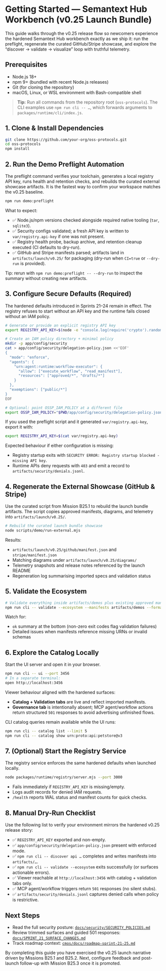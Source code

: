 # Getting Started — Semantext Hub Workbench (v0.25 Launch Bundle)

This guide walks through the v0.25 release flow so newcomers experience the hardened Semantext Hub workbench exactly as we ship it: run the preflight, regenerate the curated GitHub/Stripe showcase, and explore the “discover → validate → visualize” loop with truthful telemetry.

## Prerequisites

- Node.js 18+
- npm 9+ (bundled with recent Node.js releases)
- Git (for cloning the repository)
- macOS, Linux, or WSL environment with Bash-compatible shell

> **Tip:** Run all commands from the repository root (`oss-protocols`). The CLI examples use `npm run cli -- …`, which forwards arguments to `packages/runtime/cli/index.js`.

## 1. Clone & Install Dependencies

```bash
git clone https://github.com/your-org/oss-protocols.git
cd oss-protocols
npm install
```

## 2. Run the Demo Preflight Automation

The preflight command verifies your toolchain, generates a local registry API key, runs health and retention checks, and rebuilds the curated external showcase artifacts. It is the fastest way to confirm your workspace matches the v0.25 baseline.

```bash
npm run demo:preflight
```

What to expect:

- ✅ Node.js/npm versions checked alongside required native tooling (`tar`, `sqlite3`).
- ✅ Security configs validated; a fresh API key is written to `var/registry.api-key` if one was not present.
- ✅ Registry health probe, backup archive, and retention cleanup executed (CI defaults to dry-run).
- ✅ GitHub and Stripe manifests parsed; artifacts land in `artifacts/launch/v0.25/` for packaging (dry-run when `CI=true` or `--dry-run` is provided).

Tip: rerun with `npm run demo:preflight -- --dry-run` to inspect the summary without creating new artifacts.

## 3. Configure Secure Defaults (Required)

The hardened defaults introduced in Sprints 21–24 remain in effect. The registry refuses to start without an API key and the runtime fails closed without an IAM policy.

```bash
# Generate or provide an explicit registry API key
export REGISTRY_API_KEY=$(node -e "console.log(require('crypto').randomBytes(32).toString('hex'))")

# Create an IAM policy directory + minimal policy
mkdir -p app/config/security
cat > app/config/security/delegation-policy.json <<'EOF'
{
  "mode": "enforce",
  "agents": {
    "urn:agent:runtime:workflow-executor": {
      "allow": ["execute_workflow", "read_manifest"],
      "resources": ["approved/*", "drafts/*"]
    }
  },
  "exemptions": ["public/*"]
}
EOF

# Optional: point OSSP_IAM_POLICY at a different file
export OSSP_IAM_POLICY="$PWD/app/config/security/delegation-policy.json"
```

If you used the preflight script and it generated `var/registry.api-key`, export it with:

```bash
export REGISTRY_API_KEY=$(cat var/registry.api-key)
```

Expected behaviour if either configuration is missing:

- Registry startup exits with `SECURITY ERROR: Registry startup blocked - missing API key`.
- Runtime APIs deny requests with `403` and emit a record to `artifacts/security/denials.jsonl`.

## 4. Regenerate the External Showcase (GitHub & Stripe)

Use the curated script from Mission B25.1 to rebuild the launch bundle artifacts. The script copies approved manifests, diagrams, and telemetry into `artifacts/launch/v0.25/`.

```bash
# Rebuild the curated launch bundle showcase
node scripts/demo/run-external.mjs
```

Results:

- `artifacts/launch/v0.25/github/manifest.json` and `stripe/manifest.json`
- Matching diagrams under `artifacts/launch/v0.25/diagrams/`
- Telemetry snapshots and release notes referenced by the launch README
- Regeneration log summarising imported specs and validation status

## 5. Validate the Ecosystem

```bash
# Validate everything inside artifacts/demos plus existing approved manifests
npm run cli -- validate --ecosystem --manifests artifacts/demos --format summary
```

Watch for:

- `ok` summary at the bottom (non-zero exit codes flag validation failures)
- Detailed issues when manifests reference missing URNs or invalid schemas

## 6. Explore the Catalog Locally

Start the UI server and open it in your browser.

```bash
npm run cli -- ui --port 3456
# In a separate terminal:
open http://localhost:3456
```

Viewer behaviour aligned with the hardened surfaces:

- **Catalog + Validation tabs** are live and reflect imported manifests.
- **Governance tab** is intentionally absent; MCP agent/workflow actions return structured `501` responses to avoid advertising unfinished flows.

CLI catalog queries remain available while the UI runs:

```bash
npm run cli -- catalog list --limit 5
npm run cli -- catalog show urn:proto:api:petstore@v3
```

## 7. (Optional) Start the Registry Service

The registry service enforces the same hardened defaults when launched locally.

```bash
node packages/runtime/registry/server.mjs --port 3000
```

- Fails immediately if `REGISTRY_API_KEY` is missing/empty.
- Logs audit records for denied IAM requests.
- `/health` reports WAL status and manifest counts for quick checks.

## 8. Manual Dry-Run Checklist

Use the following list to verify your environment mirrors the hardened v0.25 release story:

- ✅ `REGISTRY_API_KEY` exported and non-empty.
- ✅ `app/config/security/delegation-policy.json` present with enforced mode.
- ✅ `npm run cli -- discover api …` completes and writes manifests into `artifacts/…`.
- ✅ `npm run cli -- validate --ecosystem` exits successfully (or surfaces actionable errors).
- ✅ Viewer reachable at `http://localhost:3456` with catalog + validation tabs only.
- ✅ MCP agent/workflow triggers return `501` responses (no silent stubs).
- ✅ `artifacts/security/denials.jsonl` captures denied calls when policy is restrictive.

## Next Steps

- Read the full security posture: [`docs/security/SECURITY_POLICIES.md`](security/SECURITY_POLICIES.md)
- Review trimmed surfaces and guided 501 responses: [`docs/SPRINT_21_SURFACE_CHANGES.md`](SPRINT_21_SURFACE_CHANGES.md)
- Track roadmap context: [`cmos/docs/roadmap-sprint-21-25.md`](../cmos/docs/roadmap-sprint-21-25.md)

By completing this guide you have exercised the v0.25 launch narrative driven by Missions B25.1 and B25.2. Next, configure feedback and post-launch follow-up with Mission B25.3 once it is promoted.
